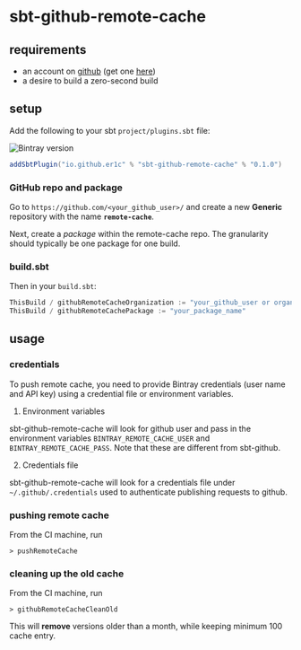 sbt-github-remote-cache
========================

requirements
------------

- an account on [github](https://github.com) (get one [here](https://github.com/signup/oss))
- a desire to build a zero-second build

setup
-----

Add the following to your sbt `project/plugins.sbt` file:

![Bintray version](https://img.shields.io/github/v/sbt/sbt-plugin-releases/sbt-github.svg)

```scala
addSbtPlugin("io.github.er1c" % "sbt-github-remote-cache" % "0.1.0")
```

### GitHub repo and package

Go to `https://github.com/<your_github_user>/` and create a new **Generic** repository with the name **`remote-cache`**.

Next, create a _package_ within the remote-cache repo. The granularity should typically be one package for one build.

### build.sbt

Then in your `build.sbt`:

```scala
ThisBuild / githubRemoteCacheOrganization := "your_github_user or organization"
ThisBuild / githubRemoteCachePackage := "your_package_name"
```

usage
-----

### credentials

To push remote cache, you need to provide Bintray credentials (user name and API key) using a credential file or environment variables.
    
1. Environment variables

sbt-github-remote-cache will look for github user and pass in the environment variables `BINTRAY_REMOTE_CACHE_USER` and  `BINTRAY_REMOTE_CACHE_PASS`. Note that these are different from sbt-github.

2. Credentials file

sbt-github-remote-cache will look for a credentials file under `~/.github/.credentials` used to authenticate publishing requests to github.

### pushing remote cache

From the CI machine, run

```
> pushRemoteCache
```

### cleaning up the old cache

From the CI machine, run

```
> githubRemoteCacheCleanOld
```

This will **remove** versions older than a month, while keeping minimum 100 cache entry.

